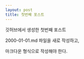 ```yaml
---
layout: post
title: 첫번째 포스트
---
```


깃허브에서 생성한 첫번째 포스트

2000-01-01.md 파일을 새로 작성하고,

마크다운 형식으로 작성해야 한다.

